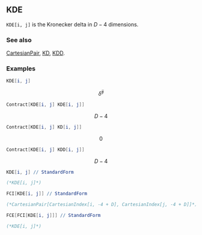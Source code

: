 ## KDE

`KDE[i, j]`  is the Kronecker delta in $D-4$ dimensions.

### See also

[CartesianPair](CartesianPair), [KD](KD), [KDD](KDD).

### Examples

```mathematica
KDE[i, j]
```

$$\hat{\delta }^{ij}$$

```mathematica
Contract[KDE[i, j] KDE[i, j]]
```

$$D-4$$

```mathematica
Contract[KDE[i, j] KD[i, j]]
```

$$0$$

```mathematica
Contract[KDE[i, j] KDD[i, j]]
```

$$D-4$$

```mathematica
KDE[i, j] // StandardForm

(*KDE[i, j]*)
```

```mathematica
FCI[KDE[i, j]] // StandardForm

(*CartesianPair[CartesianIndex[i, -4 + D], CartesianIndex[j, -4 + D]]*)
```

```mathematica
FCE[FCI[KDE[i, j]]] // StandardForm

(*KDE[i, j]*)
```